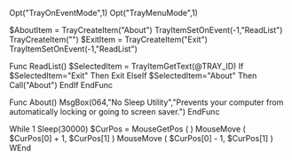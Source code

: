 Opt("TrayOnEventMode",1)
Opt("TrayMenuMode",1)

$AboutItem = TrayCreateItem("About")
TrayItemSetOnEvent(-1,"ReadList")
TrayCreateItem("")
$ExitItem = TrayCreateItem("Exit")
TrayItemSetOnEvent(-1,"ReadList")

Func ReadList()
$SelectedItem = TrayItemGetText(@TRAY_ID)
 If $SelectedItem="Exit" Then
  Exit
 ElseIf $SelectedItem="About" Then
  Call("About")
 EndIf
EndFunc

Func About()
 MsgBox(064,"No Sleep Utility","Prevents your computer from automatically locking or going to screen saver.")
EndFunc

While 1
 Sleep(30000)
 $CurPos = MouseGetPos ( )
 MouseMove ( $CurPos[0] + 1, $CurPos[1] )
 MouseMove ( $CurPos[0] - 1, $CurPos[1] )
WEnd
